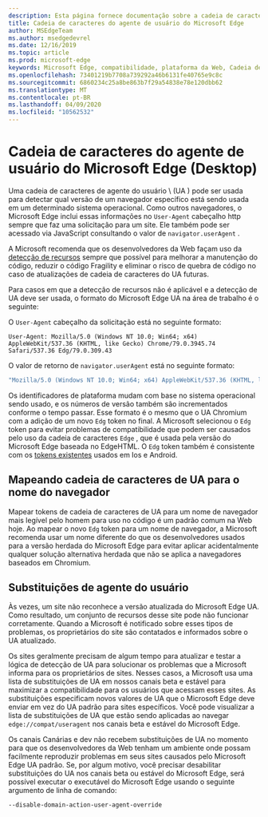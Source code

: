```yaml
---
description: Esta página fornece documentação sobre a cadeia de caracteres do agente de usuário do Microsoft Edge
title: Cadeia de caracteres do agente de usuário do Microsoft Edge
author: MSEdgeTeam
ms.author: msedgedevrel
ms.date: 12/16/2019
ms.topic: article
ms.prod: microsoft-edge
keywords: Microsoft Edge, compatibilidade, plataforma da Web, Cadeia de caracteres do agente do usuário, Cadeia de UA, substituição de UA
ms.openlocfilehash: 73401219b7708a739292a46b6131fe40765e9c8c
ms.sourcegitcommit: 6860234c25a8be863b7f29a54838e78e120dbb62
ms.translationtype: MT
ms.contentlocale: pt-BR
ms.lasthandoff: 04/09/2020
ms.locfileid: "10562532"
---
```

# Cadeia de caracteres do agente de usuário do Microsoft Edge (Desktop)  

Uma cadeia de caracteres de agente do usuário \ (UA \) pode ser usada para detectar qual versão de um navegador específico está sendo usada em um determinado sistema operacional.  Como outros navegadores, o Microsoft Edge inclui essas informações no `User-Agent` cabeçalho http sempre que faz uma solicitação para um site.  Ele também pode ser acessado via JavaScript consultando o valor de `navigator.userAgent` .  

A Microsoft recomenda que os desenvolvedores da Web façam uso da [detecção de recursos](https://developer.mozilla.org/docs/Learn/Tools_and_testing/Cross_browser_testing/Feature_detection) sempre que possível para melhorar a manutenção do código, reduzir o código Fragility e eliminar o risco de quebra de código no caso de atualizações de cadeia de caracteres do UA futuras.  

Para casos em que a detecção de recursos não é aplicável e a detecção de UA deve ser usada, o formato do Microsoft Edge UA na área de trabalho é o seguinte:

O `User-Agent` cabeçalho da solicitação está no seguinte formato:

```http
User-Agent: Mozilla/5.0 (Windows NT 10.0; Win64; x64) AppleWebKit/537.36 (KHTML, like Gecko) Chrome/79.0.3945.74 Safari/537.36 Edg/79.0.309.43
``` 

O valor de retorno de `navigator.userAgent` está no seguinte formato:

```javascript
"Mozilla/5.0 (Windows NT 10.0; Win64; x64) AppleWebKit/537.36 (KHTML, like Gecko) Chrome/79.0.3945.74 Safari/537.36 Edg/79.0.309.43"
```  

Os identificadores de plataforma mudam com base no sistema operacional sendo usado, e os números de versão também são incrementados conforme o tempo passar.  Esse formato é o mesmo que o UA Chromium com a adição de um novo `Edg` token no final.  A Microsoft selecionou o `Edg` token para evitar problemas de compatibilidade que podem ser causados pelo uso da cadeia de caracteres `Edge` , que é usada pela versão do Microsoft Edge baseada no EdgeHTML.  O `Edg` token também é consistente com os [tokens existentes](https://blogs.windows.com/msedgedev/2017/10/05/microsoft-edge-ios-android-developer/) usados em Ios e Android.

## Mapeando cadeia de caracteres de UA para o nome do navegador
Mapear tokens de cadeia de caracteres de UA para um nome de navegador mais legível pelo homem para uso no código é um padrão comum na Web hoje. Ao mapear o novo `Edg` token para um nome de navegador, a Microsoft recomenda usar um nome diferente do que os desenvolvedores usados para a versão herdada do Microsoft Edge para evitar aplicar acidentalmente qualquer solução alternativa herdada que não se aplica a navegadores baseados em Chromium.

## Substituições de agente do usuário  

Às vezes, um site não reconhece a versão atualizada do Microsoft Edge UA.  Como resultado, um conjunto de recursos desse site pode não funcionar corretamente.  Quando a Microsoft é notificado sobre esses tipos de problemas, os proprietários do site são contatados e informados sobre o UA atualizado.  

Os sites geralmente precisam de algum tempo para atualizar e testar a lógica de detecção de UA para solucionar os problemas que a Microsoft informa para os proprietários de sites.  Nesses casos, a Microsoft usa uma lista de substituições de UA em nossos canais beta e estável para maximizar a compatibilidade para os usuários que acessam esses sites.  As substituições especificam novos valores de UA que o Microsoft Edge deve enviar em vez do UA padrão para sites específicos.  Você pode visualizar a lista de substituições de UA que estão sendo aplicadas ao navegar `edge://compat/useragent` nos canais beta e estável do Microsoft Edge. 

Os canais Canárias e dev não recebem substituições de UA no momento para que os desenvolvedores da Web tenham um ambiente onde possam facilmente reproduzir problemas em seus sites causados pelo Microsoft Edge UA padrão.  Se, por algum motivo, você precisar desabilitar substituições do UA nos canais beta ou estável do Microsoft Edge, será possível executar o executável do Microsoft Edge usando o seguinte argumento de linha de comando:  

```shell
--disable-domain-action-user-agent-override
```  
